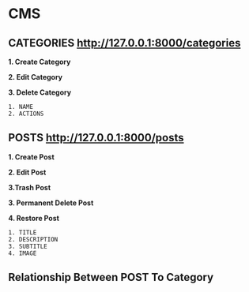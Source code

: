 # CMS #

**CATEGORIES** http://127.0.0.1:8000/categories
-----------------------------------------------

**1. Create Category**

**2. Edit Category**

**3. Delete Category**

```
1. NAME
2. ACTIONS
```

**POSTS** http://127.0.0.1:8000/posts
-------------------------------------


**1. Create Post**

**2. Edit Post**

**3.Trash Post**

**3. Permanent Delete Post**

**4. Restore Post**

```
1. TITLE
2. DESCRIPTION
3. SUBTITLE
4. IMAGE
```

## Relationship Between POST To Category
